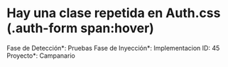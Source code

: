# Hay una clase repetida en Auth.css (.auth-form span:hover)

Fase de Detección*: Pruebas
Fase de Inyección*: Implementacion
ID: 45
Proyecto*: Campanario
